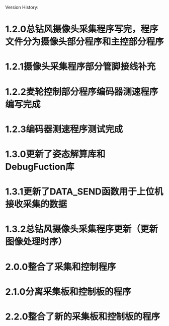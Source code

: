 ﻿Version History:
# 1.2.0总钻风摄像头采集程序写完，程序文件分为摄像头部分程序和主控部分程序
# 1.2.1摄像头采集程序部分管脚接线补充
# 1.2.2麦轮控制部分程序编码器测速程序编写完成
# 1.2.3编码器测速程序测试完成
# 1.3.0更新了姿态解算库和DebugFuction库
# 1.3.1更新了DATA_SEND函数用于上位机接收采集的数据
# 1.3.2总钻风摄像头采集程序更新（更新图像处理时序）
# 2.0.0整合了采集和控制程序
# 2.1.0分离采集板和控制板的程序
# 2.2.0整合了新的采集板和控制板的程序